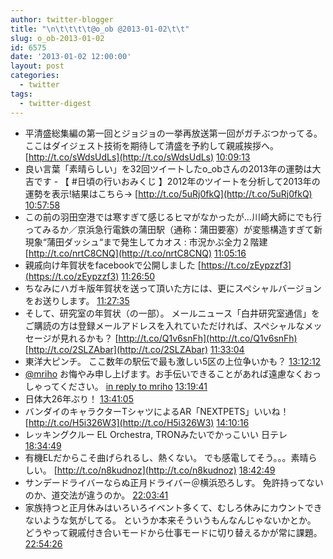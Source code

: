 ```yaml
---
author: twitter-blogger
title: "\n\t\t\t\t@o_ob @2013-01-02\t\t"
slug: o_ob-2013-01-02
id: 6575
date: '2013-01-02 12:00:00'
layout: post
categories:
  - twitter
tags:
  - twitter-digest
---
```


*   平清盛総集編の第一回とジョジョの一挙再放送第一回がガチぶつかってる。 ここはダイジェスト技術を期待して清盛を予約して親戚挨拶へ。 [http://t.co/sWdsUdLs](http://t.co/sWdsUdLs) [10:09:13](http://twitter.com/o_ob/statuses/286277936133308416)
*   良い言葉「素晴らしい」を32回ツイートしたo_obさんの2013年の運勢は大吉です - 【 #日頃の行いおみくじ 】2012年のツイートを分析して2013年の運勢を表示!結果はこちら→ [http://t.co/5uRj0fkQ](http://t.co/5uRj0fkQ) [10:57:58](http://twitter.com/o_ob/statuses/286290206070558720)
*   この前の羽田空港では寒すぎて感じるヒマがなかったが…川崎大師にでも行ってみるか／京浜急行電鉄の蒲田駅（通称：蒲田要塞）が変態構造すぎて新現象“蒲田ダッシュ“まで発生してカオス : 市況かぶ全力２階建 [http://t.co/nrtC8CNQ](http://t.co/nrtC8CNQ) [11:05:16](http://twitter.com/o_ob/statuses/286292040554270720)
*   親戚向け年賀状をfacebookで公開しました [https://t.co/zEypzzf3](https://t.co/zEypzzf3) [11:26:50](http://twitter.com/o_ob/statuses/286297468516331520)
*   ちなみにハガキ版年賀状を送って頂いた方には、更にスペシャルバージョンをお送りします。 [11:27:35](http://twitter.com/o_ob/statuses/286297656475672576)
*   そして、研究室の年賀状（の一部）。 メールニュース「白井研究室通信」をご購読の方は登録メールアドレスを入れていただければ、スペシャルなメッセージが見れるかも？ [http://t.co/Q1v6snFh](http://t.co/Q1v6snFh) [http://t.co/2SLZAbar](http://t.co/2SLZAbar) [11:33:04](http://twitter.com/o_ob/statuses/286299035567001600)
*   東洋大ピンチ。 ここ数年の駅伝で最も激しい5区の上位争いかも？ [13:12:12](http://twitter.com/o_ob/statuses/286323984365129728)
*   [@mriho](http://twitter.com/mriho) お悔やみ申し上げます。お手伝いできることがあれば遠慮なくおっしゃってください。 [in reply to mriho](http://twitter.com/mriho/statuses/286143897447571456) [13:19:41](http://twitter.com/o_ob/statuses/286325868920467457)
*   日体大26年ぶり！ [13:41:05](http://twitter.com/o_ob/statuses/286331255858032645)
*   バンダイのキャラクターTシャツによるAR「NEXTPETS」いいね！ [http://t.co/H5i326W3](http://t.co/H5i326W3) [14:10:16](http://twitter.com/o_ob/statuses/286338598687617024)
*   レッキングクルー EL Orchestra, TRONみたいでかっこいい 日テレ [18:34:49](http://twitter.com/o_ob/statuses/286405172924669952)
*   有機ELだからこそ曲げられるし、熱くない。 でも感電してそう。。。素晴らしい。 [http://t.co/n8kudnoz](http://t.co/n8kudnoz) [18:42:49](http://twitter.com/o_ob/statuses/286407188078002176)
*   サンデードライバーならぬ正月ドライバー＠横浜恐ろしす。 免許持ってないのか、道交法が違うのか。 [22:03:41](http://twitter.com/o_ob/statuses/286457737393623040)
*   家族持つと正月休みはいろいろイベント多くて、むしろ休みにカウントできないような気がしてる。 というか本来そういうもんなんじゃないかとか。 どうやって親戚付き合いモードから仕事モードに切り替えるかが常に課題。 [22:54:26](http://twitter.com/o_ob/statuses/286470509128974336)